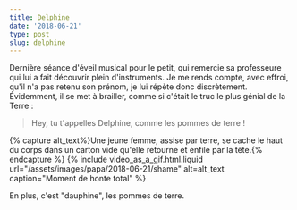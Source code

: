 ```yaml
---
title: Delphine
date: '2018-06-21'
type: post
slug: delphine
---
```


Dernière séance d'éveil musical pour le petit, qui remercie sa professeure qui lui a fait découvrir plein d'instruments. Je me rends compte, avec effroi, qu'il n'a pas retenu son prénom, je lui répète donc discrètement. Évidemment, il se met à brailler, comme si c'était le truc le plus génial de la Terre :

> Hey, tu t'appelles Delphine, comme les pommes de terre !

{% capture alt_text%}Une jeune femme, assise par terre, se cache le haut du corps dans un carton vide qu'elle retourne et enfile par la tête.{% endcapture %}
{% include video_as_a_gif.html.liquid
url="/assets/images/papa/2018-06-21/shame"
alt=alt_text
caption="Moment de honte total"
%}

En plus, c'est "dauphine", les pommes de terre.